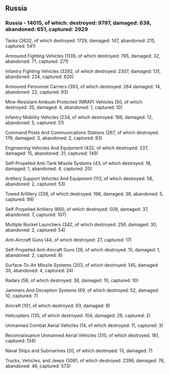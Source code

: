 
 
 ## Russia
 
 ### Russia - 14015, of which: destroyed: 9797, damaged: 638, abandoned: 651, captured: 2929

 

 

 Tanks (2632, of which destroyed: 1729, damaged: 147, abandoned: 215, captured: 541)

 Armoured Fighting Vehicles (1139, of which destroyed: 765, damaged: 32, abandoned: 71, captured: 271)

 Infantry Fighting Vehicles (3292, of which destroyed: 2307, damaged: 131, abandoned: 234, captured: 620)

 Armoured Personnel Carriers (393, of which destroyed: 264 damaged: 14, abandoned: 22, captured: 93)

 Mine-Resistant Ambush Protected (MRAP) Vehicles (50, of which destroyed: 35, damaged: 4, abandoned: 1, captured: 10)

 Infantry Mobility Vehicles (234, of which destroyed: 166, damaged: 12, abandoned: 5, captured: 51)

 Command Posts And Communications Stations (267, of which destroyed: 179, damaged: 3, abandoned: 2, captured: 83)

 Engineering Vehicles And Equipment (432, of which destroyed: 237, damaged: 15, abandoned: 31, captured: 149)

 Self-Propelled Anti-Tank Missile Systems (43, of which destroyed: 18, damaged: 1, abandoned: 4, captured: 20)

 Artillery Support Vehicles And Equipment (113, of which destroyed: 58, abandoned: 2, captured: 53)

 Towed Artillery (338, of which destroyed: 196, damaged: 38, abandoned: 5, captured: 99)

 Self-Propelled Artillery (660, of which destroyed: 509, damaged: 37, abandoned: 7, captured: 107)

 Multiple Rocket Launchers (342, of which destroyed: 256, damaged: 30, abandoned: 2, captured: 54)

 Anti-Aircraft Guns (44, of which destroyed: 27, captured: 17)

 Self-Propelled Anti-Aircraft Guns (26, of which destroyed: 15, damaged: 1, abandoned: 2, captured: 8)

 Surface-To-Air Missile Systems (203, of which destroyed: 145, damaged: 30, abandoned: 4, captured: 24)

 Radars (58, of which destroyed: 38, damaged: 10, captured: 10)

 Jammers And Deception Systems (69, of which destroyed: 52, damaged: 10, captured: 7)

 Aircraft (101, of which destroyed: 93, damaged: 8)

 Helicopters (135, of which destroyed: 104, damaged: 29, captured: 2)

 Unmanned Combat Aerial Vehicles (14, of which destroyed: 11, captured: 3)

 Reconnaissance Unmanned Aerial Vehicles (315, of which destroyed: 181, captured: 134)

 Naval Ships and Submarines (20, of which destroyed: 13, damaged: 7)

 Trucks, Vehicles, and Jeeps (3091, of which destroyed: 2396, damaged: 76, abandoned: 46, captured: 573)

